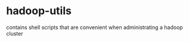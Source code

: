 hadoop-utils
============

contains shell scripts that are convenient when administrating a hadoop cluster
